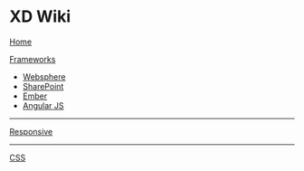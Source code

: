 # XD Wiki
[Home]()

[Frameworks](pages/framworks.md)
  * [Websphere](pages/frameworks/websphere.md)
  * [SharePoint](pages/frameworks/sharepoint.md)
  * [Ember](pages/frameworks/ember.md)
  * [Angular JS](pages/frameworks/angularjs.md)
  - - - -
[Responsive](pages/responsive.md)
- - - -
[CSS](pages/csslanding.md)
